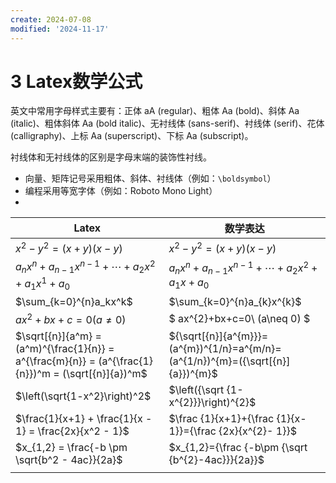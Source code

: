 ```yaml
---
create: 2024-07-08
modified: '2024-11-17'
---
```


# 3 Latex数学公式

英文中常用字母样式主要有：正体 aA (regular)、粗体 Aa (bold)、斜体 Aa (italic)、粗体斜体 Aa (bold italic)、无衬线体 (sans-serif)、衬线体 (serif)、花体 (calligraphy)、上标 Aa (superscript)、下标 Aa (subscript)。

衬线体和无衬线体的区别是字母末端的装饰性衬线。

* 向量、矩阵记号采用粗体、斜体、衬线体（例如：`\boldsymbol`）
* 编程采用等宽字体（例如：Roboto Mono Light）
* 

| Latex                                                        | 数学表达                                                     |
| ------------------------------------------------------------ | ------------------------------------------------------------ |
| $x^2-y^2 = \left(x+y \right)\left(x-y \right)$               | $x^{2}-y^{2} = \left(x+y\right)\left(x-y\right)$             |
| $a_nx^n+a_{n-1}x^{n-1}+\dotsb +a_2x^2+a_1x^1+a_0$            | $a_{n}x^{n}+a_{n-1}x^{n-1}+\dotsb + a_{2}x^{2} + a_{1}x + a_{0}$ |
| $\sum_{k=0}^{n}a_kx^k$                                       | $\sum_{k=0}^{n}a_{k}x^{k}$                                   |
| $ax^2+bx+c = 0\left(a \neq 0 \right)$                        | $ ax^{2}+bx+c=0\ (a\neq 0) $                                 |
| $\sqrt[{n}]{a^m} = (a^m)^{\frac{1}{n}} = a^{\frac{m}{n}} = (a^{\frac{1}{n}})^m = (\sqrt[{n}]{a})^m$ | ${\sqrt[{n}]{a^{m}}}=(a^{m})^{1/n}=a^{m/n}=(a^{1/n})^{m}=({\sqrt[{n}]{a}})^{m}$ |
| $\left(\sqrt{1-x^2}\right)^2$                                | $\left({\sqrt {1-x^{2}}}\right)^{2}$                         |
| $\frac{1}{x+1} + \frac{1}{x - 1} = \frac{2x}{x^2 - 1}$       | $\frac {1}{x+1}+{\frac {1}{x-1}}={\frac {2x}{x^{2}- 1}}$     |
| $x_{1,2} = \frac{-b \pm \sqrt{b^2 - 4ac}}{2a}$               | $x_{1,2}={\frac {-b\pm {\sqrt {b^{2}-4ac}}}{2a}}$            |
|                                                              |                                                              |